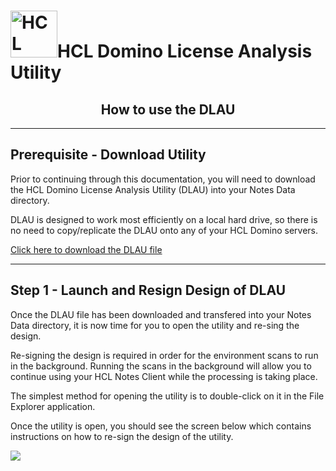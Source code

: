 <h1><img src="https://www.hcltechsw.com/wps/wcm/connect/30a9835c-7d44-4b53-8302-9357b6e41b65/HCL+Domino_Color_Icon_300.png?MOD=AJPERES&CACHEID=ROOTWORKSPACE-30a9835c-7d44-4b53-8302-9357b6e41b65-o8PYNwY" alt="HCL Domino" width="75px;">HCL Domino License Analysis Utility</h1>

<h2 align="center">How to use the DLAU</h2>

___
## Prerequisite - Download Utility
Prior to continuing through this documentation, you will need to download the HCL Domino License Analysis Utility (DLAU) into your Notes Data directory.

DLAU is designed to work most efficiently on a local hard drive, so there is no need to copy/replicate the DLAU onto any of your HCL Domino servers.

[Click here to download the DLAU file](https://github.com/HCL-TECH-SOFTWARE/domino-license-analysis-utility-DLAU/raw/main/DLAU%20download/licenseanalysis_V1.0.0h.nsf)

___
## Step 1 - Launch and Resign Design of DLAU
Once the DLAU file has been downloaded and transfered into your Notes Data directory, it is now time for you to open the utility and re-sing the design.

Re-signing the design is required in order for the environment scans to run in the background. Running the scans in the background will allow you to continue using your HCL Notes Client while the processing is taking place.

The simplest method for opening the utility is to double-click on it in the File Explorer application.

Once the utility is open, you should see the screen below which contains instructions on how to re-sign the design of the utility.

[![](..//main/images/1.%20Initial%20Launch%20-%20Resign.png|width=400)](..//main/images/1.%20Initial%20Launch%20-%20Resign.png)
